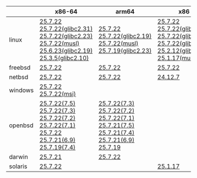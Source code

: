 ||x86-64|arm64|x86|ppc64le|armv7|armel|
| --- | --- | --- | --- | --- | --- | --- |
|linux|[25.7.22](https://github.com/roswell/sbcl_head/releases/download/25.7.22/sbcl-25.7.22-x86-64-linux-binary.tar.bz2)<br />[25.7.22(glibc2.31)](https://github.com/roswell/sbcl_head/releases/download/25.7.22/sbcl-25.7.22-x86-64-linux-glibc2.31-binary.tar.bz2)<br />[25.7.22(glibc2.23)](https://github.com/roswell/sbcl_head/releases/download/25.7.22/sbcl-25.7.22-x86-64-linux-glibc2.23-binary.tar.bz2)<br />[25.7.22(musl)](https://github.com/roswell/sbcl_head/releases/download/25.7.22/sbcl-25.7.22-x86-64-linux-musl-binary.tar.bz2)<br />[25.6.23(glibc2.19)](https://github.com/roswell/sbcl_head/releases/download/25.6.23/sbcl-25.6.23-x86-64-linux-glibc2.19-binary.tar.bz2)<br />[25.3.5(glibc2.10)](https://github.com/roswell/sbcl_head/releases/download/25.3.5/sbcl-25.3.5-x86-64-linux-glibc2.10-binary.tar.bz2)<br />|[25.7.22](https://github.com/roswell/sbcl_head/releases/download/25.7.22/sbcl-25.7.22-arm64-linux-binary.tar.bz2)<br />[25.7.22(glibc2.19)](https://github.com/roswell/sbcl_head/releases/download/25.7.22/sbcl-25.7.22-arm64-linux-glibc2.19-binary.tar.bz2)<br />[25.7.22(musl)](https://github.com/roswell/sbcl_head/releases/download/25.7.22/sbcl-25.7.22-arm64-linux-musl-binary.tar.bz2)<br />[25.7.19(glibc2.23)](https://github.com/roswell/sbcl_head/releases/download/25.7.19/sbcl-25.7.19-arm64-linux-glibc2.23-binary.tar.bz2)<br />|[25.7.22](https://github.com/roswell/sbcl_head/releases/download/25.7.22/sbcl-25.7.22-x86-linux-binary.tar.bz2)<br />[25.7.22(glibc2.31)](https://github.com/roswell/sbcl_head/releases/download/25.7.22/sbcl-25.7.22-x86-linux-glibc2.31-binary.tar.bz2)<br />[25.7.22(glibc2.23)](https://github.com/roswell/sbcl_head/releases/download/25.7.22/sbcl-25.7.22-x86-linux-glibc2.23-binary.tar.bz2)<br />[25.7.22(glibc2.19)](https://github.com/roswell/sbcl_head/releases/download/25.7.22/sbcl-25.7.22-x86-linux-glibc2.19-binary.tar.bz2)<br />[25.2.12(glibc2.10)](https://github.com/roswell/sbcl_head/releases/download/25.2.12/sbcl-25.2.12-x86-linux-glibc2.10-binary.tar.bz2)<br />[25.1.17(musl)](https://github.com/roswell/sbcl_head/releases/download/25.1.17/sbcl-25.1.17-x86-linux-musl-binary.tar.bz2)<br />|[25.7.22](https://github.com/roswell/sbcl_head/releases/download/25.7.22/sbcl-25.7.22-ppc64le-linux-binary.tar.bz2)<br />[25.7.22(glibc2.23)](https://github.com/roswell/sbcl_head/releases/download/25.7.22/sbcl-25.7.22-ppc64le-linux-glibc2.23-binary.tar.bz2)<br />[25.7.21(glibc2.19)](https://github.com/roswell/sbcl_head/releases/download/25.7.21/sbcl-25.7.21-ppc64le-linux-glibc2.19-binary.tar.bz2)<br />|[25.7.21](https://github.com/roswell/sbcl_head/releases/download/25.7.21/sbcl-25.7.21-armv7-linux-binary.tar.bz2)<br />|[25.1.17](https://github.com/roswell/sbcl_head/releases/download/25.1.17/sbcl-25.1.17-armel-linux-binary.tar.bz2)<br />|
|freebsd|[25.7.22](https://github.com/roswell/sbcl_head/releases/download/25.7.22/sbcl-25.7.22-x86-64-freebsd-binary.tar.bz2)<br />|[25.7.22](https://github.com/roswell/sbcl_head/releases/download/25.7.22/sbcl-25.7.22-arm64-freebsd-binary.tar.bz2)<br />|[25.7.22](https://github.com/roswell/sbcl_head/releases/download/25.7.22/sbcl-25.7.22-x86-freebsd-binary.tar.bz2)<br />||||
|netbsd|[25.7.22](https://github.com/roswell/sbcl_head/releases/download/25.7.22/sbcl-25.7.22-x86-64-netbsd-binary.tar.bz2)<br />|[25.7.22](https://github.com/roswell/sbcl_head/releases/download/25.7.22/sbcl-25.7.22-arm64-netbsd-binary.tar.bz2)<br />|[24.12.7](https://github.com/roswell/sbcl_head/releases/download/24.12.7/sbcl-24.12.7-x86-netbsd-binary.tar.bz2)<br />||||
|windows|[25.7.22](https://github.com/roswell/sbcl_head/releases/download/25.7.22/sbcl-25.7.22-x86-64-windows-binary.tar.bz2)<br />[25.7.22(msi)](https://github.com/roswell/sbcl_head/releases/download/25.7.22/sbcl-25.7.22-x86-64-windows-binary.msi)<br />||||||
|openbsd|[25.7.22(7.5)](https://github.com/roswell/sbcl_head/releases/download/25.7.22/sbcl-25.7.22-x86-64-openbsd-7.5-binary.tar.bz2)<br />[25.7.22(7.3)](https://github.com/roswell/sbcl_head/releases/download/25.7.22/sbcl-25.7.22-x86-64-openbsd-7.3-binary.tar.bz2)<br />[25.7.22(7.2)](https://github.com/roswell/sbcl_head/releases/download/25.7.22/sbcl-25.7.22-x86-64-openbsd-7.2-binary.tar.bz2)<br />[25.7.22(7.1)](https://github.com/roswell/sbcl_head/releases/download/25.7.22/sbcl-25.7.22-x86-64-openbsd-7.1-binary.tar.bz2)<br />[25.7.22](https://github.com/roswell/sbcl_head/releases/download/25.7.22/sbcl-25.7.22-x86-64-openbsd-binary.tar.bz2)<br />[25.7.21(6.9)](https://github.com/roswell/sbcl_head/releases/download/25.7.21/sbcl-25.7.21-x86-64-openbsd-6.9-binary.tar.bz2)<br />[25.7.19(7.4)](https://github.com/roswell/sbcl_head/releases/download/25.7.19/sbcl-25.7.19-x86-64-openbsd-7.4-binary.tar.bz2)<br />|[25.7.22(7.3)](https://github.com/roswell/sbcl_head/releases/download/25.7.22/sbcl-25.7.22-arm64-openbsd-7.3-binary.tar.bz2)<br />[25.7.22(7.2)](https://github.com/roswell/sbcl_head/releases/download/25.7.22/sbcl-25.7.22-arm64-openbsd-7.2-binary.tar.bz2)<br />[25.7.22(7.1)](https://github.com/roswell/sbcl_head/releases/download/25.7.22/sbcl-25.7.22-arm64-openbsd-7.1-binary.tar.bz2)<br />[25.7.21(7.5)](https://github.com/roswell/sbcl_head/releases/download/25.7.21/sbcl-25.7.21-arm64-openbsd-7.5-binary.tar.bz2)<br />[25.7.21(7.4)](https://github.com/roswell/sbcl_head/releases/download/25.7.21/sbcl-25.7.21-arm64-openbsd-7.4-binary.tar.bz2)<br />[25.7.21(6.9)](https://github.com/roswell/sbcl_head/releases/download/25.7.21/sbcl-25.7.21-arm64-openbsd-6.9-binary.tar.bz2)<br />[25.7.19](https://github.com/roswell/sbcl_head/releases/download/25.7.19/sbcl-25.7.19-arm64-openbsd-binary.tar.bz2)<br />|||||
|darwin|[25.7.21](https://github.com/roswell/sbcl_head/releases/download/25.7.21/sbcl-25.7.21-x86-64-darwin-binary.tar.bz2)<br />|[25.7.22](https://github.com/roswell/sbcl_head/releases/download/25.7.22/sbcl-25.7.22-arm64-darwin-binary.tar.bz2)<br />|||||
|solaris|[25.7.22](https://github.com/roswell/sbcl_head/releases/download/25.7.22/sbcl-25.7.22-x86-64-solaris-binary.tar.bz2)<br />||[25.1.17](https://github.com/roswell/sbcl_head/releases/download/25.1.17/sbcl-25.1.17-x86-solaris-binary.tar.bz2)<br />||||

